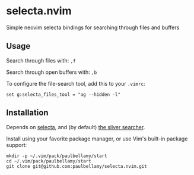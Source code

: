 # selecta.nvim

Simple neovim selecta bindings for searching through files and buffers

## Usage

Search through files with: `,f`

Search through open buffers with: `,b`

To configure the file-search tool, add this to your `.vimrc`:
```
set g:selecta_files_tool = "ag --hidden -l"
```

## Installation

Depends on [selecta](https://github.com/garybernhardt/selecta), and (by default)
[the silver searcher](https://github.com/ggreer/the_silver_searcher).

Install using your favorite package manager, or use Vim's built-in package
support:

    mkdir -p ~/.vim/pack/paulbellamy/start
    cd ~/.vim/pack/paulbellamy/start
    git clone git@github.com:paulbellamy/selecta.nvim.git
